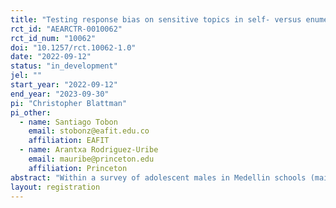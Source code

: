 ```yaml
---
title: "Testing response bias on sensitive topics in self- versus enumerator-administered surveys"
rct_id: "AEARCTR-0010062"
rct_id_num: "10062"
doi: "10.1257/rct.10062-1.0"
date: "2022-09-12"
status: "in_development"
jel: ""
start_year: "2022-09-12"
end_year: "2023-09-30"
pi: "Christopher Blattman"
pi_other:
  - name: Santiago Tobon
    email: stobonz@eafit.edu.co
    affiliation: EAFIT
  - name: Arantxa Rodriguez-Uribe
    email: mauribe@princeton.edu
    affiliation: Princeton
abstract: "Within a survey of adolescent males in Medellin schools (mainly 13-year old boys) we are randomizing whether survey respondents answer sensitive questions themselves or are asked the questions by an enumerator. Questions are of three main varieties: (1) antisocial behaviors, (2) symptoms of depression, and (3) symptoms of anxiety."
layout: registration
---
```


